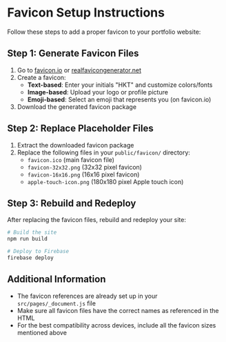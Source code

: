 # Favicon Setup Instructions

Follow these steps to add a proper favicon to your portfolio website:

## Step 1: Generate Favicon Files

1. Go to [favicon.io](https://favicon.io/) or [realfavicongenerator.net](https://realfavicongenerator.net/)
2. Create a favicon:
   - **Text-based**: Enter your initials "HKT" and customize colors/fonts
   - **Image-based**: Upload your logo or profile picture
   - **Emoji-based**: Select an emoji that represents you (on favicon.io)
3. Download the generated favicon package

## Step 2: Replace Placeholder Files

1. Extract the downloaded favicon package
2. Replace the following files in your `public/favicon/` directory:
   - `favicon.ico` (main favicon file)
   - `favicon-32x32.png` (32x32 pixel favicon)
   - `favicon-16x16.png` (16x16 pixel favicon)
   - `apple-touch-icon.png` (180x180 pixel Apple touch icon)

## Step 3: Rebuild and Redeploy

After replacing the favicon files, rebuild and redeploy your site:

```bash
# Build the site
npm run build

# Deploy to Firebase
firebase deploy
```

## Additional Information

- The favicon references are already set up in your `src/pages/_document.js` file
- Make sure all favicon files have the correct names as referenced in the HTML
- For the best compatibility across devices, include all the favicon sizes mentioned above 